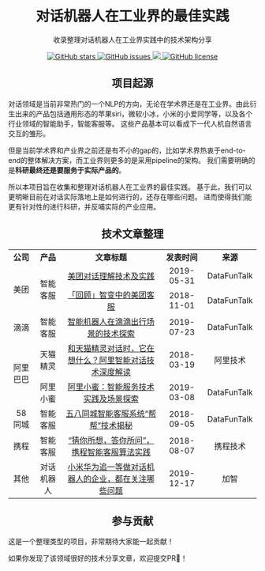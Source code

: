 <h1 align="center">对话机器人在工业界的最佳实践</h1>
<p align="center">收录整理对话机器人在工业界实践中的技术架构分享</p>

<p align="center">
  <a href="https://github.com/nghuyong/practice-of-dialogue/stargazers">
    <img src="https://img.shields.io/github/stars/nghuyong/practice-of-dialogue.svg?colorA=orange&colorB=orange&logo=github"
         alt="GitHub stars">
  </a>
  <a href="https://github.com/nghuyong/practice-of-dialogue/issues">
        <img src="https://img.shields.io/github/issues/nghuyong/practice-of-dialogue.svg"
             alt="GitHub issues">
  </a>
  <a href="https://github.com/nghuyong/practice-of-dialogue/">
        <img src="https://img.shields.io/github/last-commit/nghuyong/practice-of-dialogue.svg">
  </a>
  <a href="https://github.com/nghuyong/practice-of-dialogue/blob/master/LICENSE">
        <img src="https://img.shields.io/github/license/nghuyong/practice-of-dialogue.svg"
             alt="GitHub license">
  </a>
</p>

<h2 align="center">项目起源</h2>

对话领域是当前非常热门的一个NLP的方向，无论在学术界还是在工业界。由此衍生出来的产品包括通用形态的苹果siri，微软小冰，小米的小爱同学等，以及各个行业领域的智能助手，智能客服等。
这些产品基本可以看成下一代人机自然语言交互的雏形。

但是当前学术界和产业界之前还是有不小的gap的，比如学术界热衷于end-to-end的整体解决方案，而工业界则更多的是采用pipeline的架构。
我们需要明确的是**科研最终还是要服务于实际产品的**。

所以本项目旨在收集和整理对话机器人在工业界的最佳实践。
基于此，我们可以更明晰目前在对话实际落地上是如何进行的，还存在哪些问题。
进而使得我们能更有针对性的进行科研，并反哺实际的产业应用。

<h2 align="center">技术文章整理</h2>

<table>
   <tr>
      <td  align="center"><b>公司</b></td>
      <td  align="center"><b>产品</b></td>
      <td  align="center"><b>文章标题</b></td>
      <td  align="center"><b>发表时间</b></td>
      <td  align="center"><b>来源</b></td>
   </tr>
   <tr>
      <td  align="center" rowspan="2">美团</td>
      <td  align="center" rowspan="2">智能客服</td>
      <td  align="center"><a href="https://mp.weixin.qq.com/s/UH7r3oh4M4_qkqtIE1dGPw">美团对话理解技术及实践</a></td>
      <td  align="center">2019-05-31</td>
      <td  align="center">DataFunTalk</td>
   </tr>
   <tr>
      <td  align="center"><a href="https://mp.weixin.qq.com/s/oU2FbqJEqnx4qp1HOmsuYA">「回顾」智变中的美团客服</a></td>
      <td  align="center">2018-11-01</td>
      <td  align="center">DataFunTalk</td>
   </tr>
   <tr>
      <td  align="center">滴滴</td>
      <td  align="center">智能客服</td>
      <td  align="center"><a href="https://mp.weixin.qq.com/s/MSy8OHzR3avObmOq9uSSFQ">智能机器人在滴滴出行场景的技术探索</a></td>
      <td  align="center">2019-07-23</td>
      <td  align="center">DataFunTalk</td>
   </tr>
   <tr>
      <td  align="center" rowspan="2">阿里巴巴</td>
      <td  align="center">天猫精灵</td>
      <td  align="center"><a href="https://mp.weixin.qq.com/s/Db6Am-bAyufg3m67Ta5GBQ">和天猫精灵对话时，它在想什么？阿里智能对话技术深度解读</a></td>
      <td  align="center">2018-03-19</td>
      <td  align="center">阿里技术</td>
   </tr>
   <tr>
      <td  align="center">阿里小蜜</td>
      <td  align="center"><a href="https://mp.weixin.qq.com/s/uzmcISuDbf7EkralufAKhA">阿里小蜜：智能服务技术实践及场景探索</a></td>
      <td  align="center">2019-03-08</td>
      <td  align="center">DataFunTalk</td>
   </tr>
   <tr>
      <td  align="center">58同城</td>
      <td  align="center">智能客服</td>
      <td  align="center"><a href="https://mp.weixin.qq.com/s/5ewD2xD8J08W89-Rwixw4Q">五八同城智能客服系统“帮帮”技术揭秘</a></td>
      <td  align="center">2018-09-05</td>
      <td  align="center">DataFunTalk</td>
   </tr>
   <tr>
      <td  align="center">携程</td>
      <td  align="center">智能客服</td>
      <td  align="center"><a href="https://mp.weixin.qq.com/s/6dKticG2I2zqlxnZ3W0ZgQ">“猜你所想，答你所问”，携程智能客服算法实践</a></td>
      <td  align="center">2018-08-07</td>
      <td  align="center">携程技术</td>
   </tr>
   <tr>
      <td  align="center">其他</td>
      <td  align="center">对话机器人</td>
      <td  align="center"><a href="https://mp.weixin.qq.com/s/5ewD2xD8J08W89-Rwixw4Q">小米华为追一等做对话机器人的企业，都在关注哪些问题</a></td>
      <td  align="center">2019-12-17</td>
      <td  align="center">加智</td>
   </tr>
</table>


<h2 align="center">参与贡献</h2>
这是一个整理类型的项目，非常期待大家能一起贡献！

如果你发现了该领域很好的技术分享文章，欢迎提交PR👏！